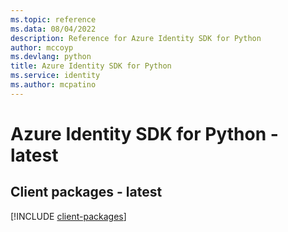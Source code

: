 ```yaml
---
ms.topic: reference
ms.data: 08/04/2022
description: Reference for Azure Identity SDK for Python
author: mccoyp
ms.devlang: python
title: Azure Identity SDK for Python
ms.service: identity
ms.author: mcpatino
---
```

# Azure Identity SDK for Python - latest

## Client packages - latest
[!INCLUDE [client-packages](identity-client-index.md)]